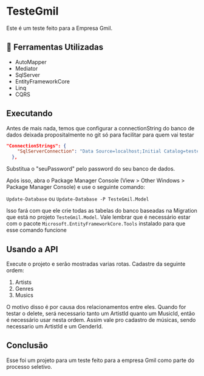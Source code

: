 # TesteGmil
Este é um teste feito para a Empresa Gmil.

## **:hammer: Ferramentas Utilizadas**

- AutoMapper
- Mediator
- SqlServer
- EntityFrameworkCore
- Linq
- CQRS

## Executando

Antes de mais nada, temos que configurar a connectionString do banco de dados deixada propositalmente no git só para 
facilitar para quem vai testar

```json
"ConnectionStrings": {
    "SqlServerConnection": "Data Source=localhost;Initial Catalog=testegmil;Persist Security Info=True;User ID=sa;Password=seuPassword;TrustServerCertificate=True;"
  },
```

Substitua o "seuPassword" pelo password do seu banco de dados.

Após isso, abra o Package Manager Console (View > Other Windows > Package Manager Console) e use o seguinte comando: 

`Update-Database` ou `Update-Database -P TesteGmil.Model`

Isso fará com que ele crie todas as tabelas do banco baseadas na Migration que está no projeto `TesteGmil.Model`. 
Vale lembrar que é necessário estar com o pacote `Microsoft.EntityFrameworkCore.Tools` instalado para que esse comando funcione

## Usando a API

Execute o projeto e serão mostradas varias rotas. Cadastre da seguinte ordem:

 1. Artists
 2. Genres
 3. Musics

O motivo disso é por causa dos relacionamentos entre eles. Quando for testar o delete, será necessario tanto um ArtistId quanto um MusicId,
então é necessário usar nesta ordem. Assim vale pro cadastro de músicas, sendo necessario um ArtistId e um GenderId.

## Conclusão

Esse foi um projeto para um teste feito para a empresa Gmil como parte do processo seletivo.
    




